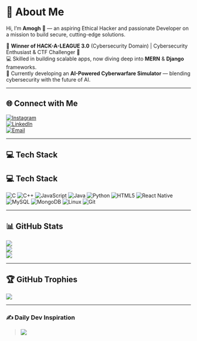 # 💫 About Me  
Hi, I’m **Amogh** 👋 — an aspiring Ethical Hacker and passionate Developer on a mission to build secure, cutting-edge solutions.  

🚀 **Winner of HACK-A-LEAGUE 3.0** (Cybersecurity Domain) | Cybersecurity Enthusiast & CTF Challenger 🎯  
💻 Skilled in building scalable apps, now diving deep into **MERN** & **Django** frameworks.  
🤖 Currently developing an **AI-Powered Cyberwarfare Simulator** — blending cybersecurity with the future of AI.

---

## 🌐 Connect with Me  
[![Instagram](https://img.shields.io/badge/Instagram-%23E4405F.svg?logo=Instagram&logoColor=white)](https://instagram.com/amogh.3)  
[![LinkedIn](https://img.shields.io/badge/LinkedIn-%230077B5.svg?logo=linkedin&logoColor=white)](https://www.linkedin.com/in/amogh-brahma-r-40432227a/)  
[![Email](https://img.shields.io/badge/Email-D14836?logo=gmail&logoColor=white)](mailto:amoghbrahma@gmail.com)

---

## 💻 Tech Stack  
## 💻 Tech Stack  
![C](https://img.shields.io/badge/C-%2300599C.svg?style=for-the-badge&logo=c&logoColor=white) ![C++](https://img.shields.io/badge/C++-%2300599C.svg?style=for-the-badge&logo=c%2B%2B&logoColor=white) ![JavaScript](https://img.shields.io/badge/JavaScript-%23F7DF1E.svg?style=for-the-badge&logo=javascript&logoColor=black) ![Java](https://img.shields.io/badge/Java-%23ED8B00.svg?style=for-the-badge&logo=openjdk&logoColor=white) ![Python](https://img.shields.io/badge/Python-3670A0.svg?style=for-the-badge&logo=python&logoColor=ffdd54) ![HTML5](https://img.shields.io/badge/HTML5-%23E34F26.svg?style=for-the-badge&logo=html5&logoColor=white) ![React Native](https://img.shields.io/badge/React_Native-%2361DAFB.svg?style=for-the-badge&logo=react&logoColor=black) ![MySQL](https://img.shields.io/badge/MySQL-4479A1.svg?style=for-the-badge&logo=mysql&logoColor=white) ![MongoDB](https://img.shields.io/badge/MongoDB-%234ea94b.svg?style=for-the-badge&logo=mongodb&logoColor=white) ![Linux](https://img.shields.io/badge/Linux-FCC624.svg?style=for-the-badge&logo=linux&logoColor=black) ![Git](https://img.shields.io/badge/Git-F05032.svg?style=for-the-badge&logo=git&logoColor=white)


---

## 📊 GitHub Stats  
![](https://github-readme-stats.vercel.app/api?username=amogh344&theme=dracula&hide_border=true&include_all_commits=true&count_private=false)  
![](https://nirzak-streak-stats.vercel.app/?user=amogh344&theme=dracula&hide_border=true)  
![](https://github-readme-stats.vercel.app/api/top-langs/?username=amogh344&theme=dracula&hide_border=true&include_all_commits=true&count_private=false&layout=compact)

---

## 🏆 GitHub Trophies  
![](https://github-profile-trophy.vercel.app/?username=amogh344&theme=radical&no-frame=true&no-bg=true&margin-w=4)

---

### ✍️ Daily Dev Inspiration  
> ![](https://quotes-github-readme.vercel.app/api?type=horizontal&theme=radical)

